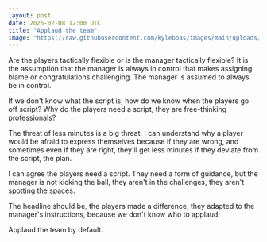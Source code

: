 ```yaml
---
layout: post
date: 2025-02-08 12:00 UTC
title: "Applaud the team"
image: "https://raw.githubusercontent.com/kyleboas/images/main/uploads/2025/02/07/Image-07Feb2025_08:48:43.png"
---
```


Are the players tactically flexible or is the manager tactically flexible? It is the assumption that the manager is always in control that makes assigning blame or congratulations challenging. The manager is assumed to always be in control.

<!---more--->

If we don't know what the script is, how do we know when the players go off script? Why do the players need a script, they are free-thinking professionals? 

The threat of less minutes is a big threat. I can understand why a player would be afraid to express themselves because if they are wrong, and sometimes even if they are right, they'll get less minutes if they deviate from the script, the plan.

I can agree the players need a script. They need a form of guidance, but the manager is not kicking the ball, they aren't in the challenges, they aren't spotting the spaces.

The headline should be, the players made a difference, they adapted to the manager's instructions, because we don't know who to applaud.

Applaud the team by default.